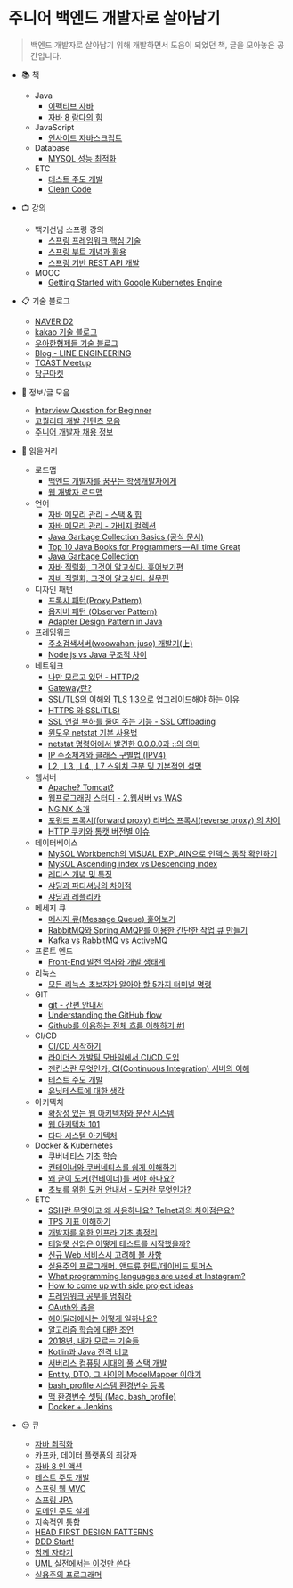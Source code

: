 # 주니어 백엔드 개발자로 살아남기
> 백엔드 개발자로 살아남기 위해 개발하면서 도움이 되었던 책, 글을 모아놓은 공간입니다.

- :books: 책
	- Java
		- [이펙티브 자바](https://book.naver.com/bookdb/book_detail.nhn?bid=14097515)
		- [자바 8 람다의 힘](https://book.naver.com/bookdb/book_detail.nhn?bid=7743148)
	- JavaScript
		- [인사이드 자바스크립트](https://book.naver.com/bookdb/book_detail.nhn?bid=7400243)
	- Database
		- [MYSQL 성능 최적화](https://book.naver.com/bookdb/book_detail.nhn?bid=6397948)
	- ETC
		- [테스트 주도 개발](https://book.naver.com/bookdb/book_detail.nhn?bid=7443642)
		- [Clean Code](https://book.naver.com/bookdb/book_detail.nhn?bid=7390287)
		
- :tv: 강의
	- 백기선님 스프링 강의
		- [스프링 프레임워크 핵심 기술](https://www.inflearn.com/course/spring-framework_core/)
		- [스프링 부트 개념과 활용](https://www.inflearn.com/course/%EC%8A%A4%ED%94%84%EB%A7%81%EB%B6%80%ED%8A%B8/)
		- [스프링 기반 REST API 개발](https://www.inflearn.com/course/spring_rest-api/)
	- MOOC
		- [Getting Started with Google Kubernetes Engine](https://ko.coursera.org/learn/google-kubernetes-engine)
		
- 📋 기술 블로그
	- [NAVER D2](https://d2.naver.com)
	- [kakao 기술 블로그](http://tech.kakao.com)
	- [우아한형제들 기술 블로그](http://woowabros.github.io)
	- [Blog - LINE ENGINEERING](https://engineering.linecorp.com/ko/blog)
	- [TOAST Meetup](https://meetup.toast.com)
	- [당근마켓 ](https://medium.com/daangn)

- :memo: 정보/글 모음
	- [Interview Question for Beginner](https://github.com/JaeYeopHan/Interview_Question_for_Beginner)
	- [고퀄리티 개발 컨텐츠 모음](https://github.com/Integerous/goQuality-dev-contents)
	- [주니어 개발자 채용 정보](https://github.com/jojoldu/junior-recruit-scheduler)

- :newspaper: 읽을거리
	- 로드맵
		- [백엔드 개발자를 꿈꾸는 학생개발자에게](https://d2.naver.com/news/3435170)
		- [웹 개발자 로드맵](https://github.com/devJang/developer-roadmap)
	- 언어
		- [자바 메모리 관리 - 스택 & 힙](https://yaboong.github.io/java/2018/05/26/java-memory-management/)
		- [자바 메모리 관리 - 가비지 컬렉션](https://yaboong.github.io/java/2018/06/09/java-garbage-collection/)
		- [Java Garbage Collection Basics (공식 문서)](https://www.oracle.com/webfolder/technetwork/tutorials/obe/java/gc01/index.html)
		- [Top 10 Java Books for Programmers — All time Great](https://medium.com/swlh/top-10-java-books-for-programmers-all-time-great-82b0ee0b831a)
		- [Java Garbage Collection](https://d2.naver.com/helloworld/1329)
		- [자바 직렬화, 그것이 알고싶다. 훑어보기편](http://woowabros.github.io/experience/2017/10/17/java-serialize.html)
		- [자바 직렬화, 그것이 알고싶다. 실무편](http://woowabros.github.io/experience/2017/10/17/java-serialize2.html)
	- 디자인 패턴
		- [프록시 패턴(Proxy Pattern)](http://limkydev.tistory.com/79)
		- [옵저버 패턴 (Observer Pattern)](https://futurecreator.github.io/2018/06/04/java-observer-pattern/)
		- [Adapter Design Pattern in Java](https://www.journaldev.com/1487/adapter-design-pattern-java)
	- 프레임워크
		- [주소검색서버(woowahan-juso) 개발기(上)](http://woowabros.github.io/experience/2018/05/26/woowahan-juso.html)
		- [Node.js vs Java 구조적 차이](http://mygumi.tistory.com/154)
	- 네트워크
		- [나만 모르고 있던 - HTTP/2](https://www.popit.kr/%EB%82%98%EB%A7%8C-%EB%AA%A8%EB%A5%B4%EA%B3%A0-%EC%9E%88%EB%8D%98-http2/)
		- [Gateway란?](http://brownbears.tistory.com/195)
		- [SSL/TLS의 이해와 TLS 1.3으로 업그레이드해야 하는 이유](http://www.itworld.co.kr/news/113007)
		- [HTTPS 와 SSL(TLS)](https://futurecreator.github.io/2018/07/12/https-and-ssl-tls/)
		- [SSL 연결 부하를 줄여 주는 기능 - SSL Offloading](http://blog.naver.com/PostView.nhn?blogId=elimnet1&logNo=110178601038&parentCategoryNo=45&categoryNo=&viewDate=&isShowPopularPosts=false&from=postView)
		- [윈도우 netstat 기본 사용법](https://mainia.tistory.com/5378)
		- [netstat 명령어에서 발견한 0.0.0.0과 ::의 의미](https://ojava.tistory.com/40)
		- [IP 주소체계와 클래스 구별법 (IPV4)](http://korean-daeddo.blogspot.com/2015/12/ip.html)
		- [L2 , L3 , L4 , L7 스위치 구분 및 기본적인 설명](https://klero.tistory.com/entry/L2-L3-L4-L7-%EC%8A%A4%EC%9C%84%EC%B9%98-%EA%B5%AC%EB%B6%84-%EB%B0%8F-%EA%B8%B0%EB%B3%B8%EC%A0%81%EC%9D%B8-%EC%84%A4%EB%AA%85)
	- 웹서버
		- [Apache? Tomcat?](http://plus4070.github.io/nhn%20entertainment%20devdays/ApacheTomcat.html)
		- [웹프로그래밍 스터디 - 2.웹서버 vs WAS](https://brunch.co.kr/@springboot/21)
		- [NGINX 소개](https://www.opentutorials.org/module/384/3462)
		- [포워드 프록시(forward proxy) 리버스 프록시(reverse proxy) 의 차이](https://www.lesstif.com/pages/viewpage.action?pageId=21430345)
		- [HTTP 쿠키와 톰캣 버전별 이슈](https://meetup.toast.com/posts/172)
	- 데이터베이스
		- [MySQL Workbench의 VISUAL EXPLAIN으로 인덱스 동작 확인하기](https://engineering.linecorp.com/ko/blog/mysql-workbench-visual-explain-index/)
		- [MySQL Ascending index vs Descending index](http://tech.kakao.com/2018/06/19/AscendingAndDescendingIndex/)
		- [레디스 개념 및 특징](http://codingmania.tistory.com/18)
		- [샤딩과 파티셔닝의 차이점](http://theeye.pe.kr/archives/1917)
		- [샤딩과 레플리카](https://elky84.github.io/2018/08/19/sharding_and_replica/)
	- 메세지 큐
		- [메시지 큐(Message Queue) 훑어보기](https://heowc.tistory.com/35)
		- [RabbitMQ와 Spring AMQP를 이용한 간단한 작업 큐 만들기](http://blog.naver.com/PostView.nhn?blogId=tmondev&logNo=220419853534&parentCategoryNo=&categoryNo=6&viewDate=&isShowPopularPosts=false&from=postView)
		- [Kafka vs RabbitMQ vs ActiveMQ](https://twowinsh87.github.io/etc/2018/08/07/etc-kafka-8/)
	- 프론트 엔드
		- [Front-End 발전 역사와 개발 생태계](https://moon9342.github.io/front-end-ecosystem)
	- 리눅스
		- [모든 리눅스 초보자가 알아야 할 5가지 터미널 명령](http://www.itworld.co.kr/news/101988)
	- GIT
		- [git - 간편 안내서](https://rogerdudler.github.io/git-guide/index.ko.html)
		- [Understanding the GitHub flow](https://guides.github.com/introduction/flow/)
		- [Github를 이용하는 전체 흐름 이해하기 #1](https://blog.outsider.ne.kr/865)
	- CI/CD
		- [CI/CD 시작하기](http://www.itworld.co.kr/howto/109147)
		- [라이더스 개발팀 모바일에서 CI/CD 도입](http://woowabros.github.io/experience/2018/06/26/bros-cicd.html)
		- [젠킨스란 무엇인가, CI(Continuous Integration) 서버의 이해](http://www.itworld.co.kr/news/107527)
		- [테스트 주도 개발](https://wikidocs.net/224)
		- [유닛테스트에 대한 생각](https://blog.outsider.ne.kr/1275)
	- 아키텍처
		- [확장성 있는 웹 아키텍처와 분산 시스템](https://d2.naver.com/helloworld/206816)
		- [웹 아키텍처 101](http://y2o2u2n.blogspot.com/2018/11/101.html)
		- [타다 시스템 아키텍처](http://engineering.vcnc.co.kr/2019/01/tada-system-architecture/)
	- Docker & Kubernetes
		- [쿠버네티스 기초 학습](https://kubernetes.io/ko/docs/tutorials/kubernetes-basics/)
		- [컨테이너와 쿠버네티스를 쉽게 이해하기](https://developer.ibm.com/kr/cloud/2019/02/01/easy_container_kubernetes/)
		- [왜 굳이 도커(컨테이너)를 써야 하나요?](https://www.44bits.io/ko/post/why-should-i-use-docker-container)
		- [초보를 위한 도커 안내서 - 도커란 무엇인가? ](https://subicura.com/2017/01/19/docker-guide-for-beginners-1.html)
	- ETC
		- [SSH란 무엇이고 왜 사용하나요? Telnet과의 차이점은요?](https://blog.inidog.com/p/201808031460)
		- [TPS 지표 이해하기](https://brunch.co.kr/@leedongins/27)
		- [개발자를 위한 인프라 기초 총정리](https://futurecreator.github.io/2018/11/09/it-infrastructure-basics/)
		- [테알못 신입은 어떻게 테스트를 시작했을까?](https://www.slideshare.net/OKJSP/okkycon-120498066?fbclid=IwAR0Ks5Vk6GrlxI7e2Y_zk7t6hMbsp2tR4ebznBtbS5XoAhwr1vlm7qQvKKY)
		- [신규 Web 서비스시 고려해 볼 사항](http://kwonnam.pe.kr/wiki/web/%EC%8B%A0%EA%B7%9C%EC%84%9C%EB%B9%84%EC%8A%A4)
		- [실용주의 프로그래머. 앤드류 헌트/데이비드 토머스](https://blog.ordinarysimple.com/posts/programming/2018-11-04-the-progmatic-programmer/)
		- [What programming languages are used at Instagram?](https://www.quora.com/What-programming-languages-are-used-at-Instagram)
		- [How to come up with side project ideas](https://blog.producthunt.com/how-to-come-up-with-side-project-ideas-4a2c8049deba)
		- [프레임워크 공부를 멈춰라](https://medium.com/@jongyoungpark/%ED%94%84%EB%A0%88%EC%9E%84%EC%9B%8C%ED%81%AC-%EA%B3%B5%EB%B6%80%EB%A5%BC-%EB%A9%88%EC%B6%B0%EB%9D%BC-1afa37644474)
		- [OAuth와 춤을](https://d2.naver.com/helloworld/24942)
		- [헤이딜러에서는 어떻게 일하나요?
](https://medium.com/prnd/%ED%97%A4%EC%9D%B4%EB%94%9C%EB%9F%AC%EC%97%90%EC%84%9C%EB%8A%94-%EC%96%B4%EB%96%BB%EA%B2%8C-%EC%9D%BC%ED%95%98%EB%82%98%EC%9A%94-1fa02b4361b5)
		- [알고리즘 학습에 대한 조언](http://blog.weirdx.io/post/55358?fbclid=IwAR0Y8oCmcFoTHZrMwVSwFWHsQBGuhJkje89pDENK2c0g5BuhwGKLPtc5ylQ)
		- [2018년, 내가 모르는 기술들
](https://velog.io/@chris/%EB%B2%88%EC%97%AD-2018%EB%85%84-%EB%82%B4%EA%B0%80-%EB%AA%A8%EB%A5%B4%EB%8A%94-%EA%B8%B0%EC%88%A0%EB%93%A4-rnjr3h8mgj)
		- [Kotlin과 Java 전격 비교](https://academy.realm.io/kr/posts/kotlin-does-java-droidcon-boston-2017-gonda/)
		- [서버리스 컴퓨팅 시대의 풀 스택 개발](https://medium.com/@serithemage/%EC%84%9C%EB%B2%84%EB%A6%AC%EC%8A%A4-%EC%BB%B4%ED%93%A8%ED%8C%85-%EC%8B%9C%EB%8C%80%EC%9D%98-%ED%92%80-%EC%8A%A4%ED%83%9D-%EA%B0%9C%EB%B0%9C-f9330483790f)
		- [Entity, DTO, 그 사이의 ModelMapper 이야기](https://yonguri.tistory.com/m/entry/Entity-DTO-%EA%B7%B8-%EC%82%AC%EC%9D%B4%EC%9D%98-ModelMapper-%EC%9D%B4%EC%95%BC%EA%B8%B0?fbclid=IwAR2cgtc-Lbu5QdCVqlQAgzyQS-gN-FtG3CdsHnXrN9ygSRfpfTHwML1zcEU)
		- [bash_profile 시스템 환경변수 등록](https://server-talk.tistory.com/8)
		- [맥 환경변수 셋팅 (Mac, bash_profile)](https://huskdoll.tistory.com/97)
		- [Docker + Jenkins](https://tora-it-kingdom.tistory.com/21?fbclid=IwAR0KeWSB13CAEjN4f-FfLT5sArAKLzKDeFLgfzt-KVEKjnXWw7A4yLxArLE)

- :neutral_face: 큐
	- [자바 최적화](http://www.yes24.com/Product/Goods/72161685)
	- [카프카, 데이터 플랫폼의 최강자](https://book.naver.com/bookdb/book_detail.nhn?bid=13540082)
	- [자바 8 인 액션](https://book.naver.com/bookdb/book_detail.nhn?bid=8883567)
	- [테스트 주도 개발](https://book.naver.com/bookdb/book_detail.nhn?bid=6291557)
	- [스프링 웹 MVC](https://www.inflearn.com/course/%EC%9B%B9-mvc/)
	- [스프링  JPA](https://www.inflearn.com/course/%EC%8A%A4%ED%94%84%EB%A7%81-%EB%8D%B0%EC%9D%B4%ED%84%B0-jpa/)
	- [도메인 주도 설계](https://book.naver.com/bookdb/book_detail.nhn?bid=6680572)
	- [지속적인 통합](https://book.naver.com/bookdb/book_detail.nhn?bid=4487267)
	- [HEAD FIRST DESIGN PATTERNS](https://book.naver.com/bookdb/book_detail.nhn?bid=1882446)
	- [DDD Start!](https://book.naver.com/bookdb/price.nhn?bid=10615650)
	- [함께 자라기](https://book.naver.com/bookdb/book_detail.nhn?bid=14341885)
	- [UML 실전에서는 이것만 쓴다](https://book.naver.com/bookdb/book_detail.nhn?bid=6439362)
	- [실용주의 프로그래머](https://book.naver.com/bookdb/book_detail.nhn?bid=7467119)
